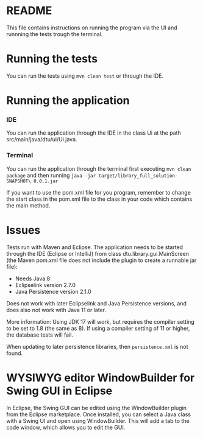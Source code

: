 # README

This file contains instructions on running the program via the UI and runnning the tests trough the terminal.


# Running the tests

You can run the tests using ``mvn clean test`` or through the IDE.

# Running the application

### IDE
You can run the application through the IDE in the class Ui at the path src/main/java/dtu/ui/Ui.java. 

### Terminal

You can run the application through the terminal first executing ``mvn clean package`` and then running ``java -jar target/library_full_solution-SNAPSHOT\ 0.0.1.jar``

If you want to use the pom.xml file for you program, remember to change the start class in the pom.xml file to the class in your code which contains the main method.

# Issues
Tests run with Maven and Eclipse. The application needs to be started through the IDE (Eclipse or IntelliJ) from class dtu.library.gui.MainScreen (the Maven pom.xml file does not include the plugin to create a runnable jar file):
* Needs Java 8
* Eclipselink version 2.7.0
* Java Persistence version 2.1.0

Does not work with later Eclipselink and Java Persistence versions, and does also not work with Java 11 or later.

More information: Using JDK 17 will work, but requires the compiler setting to be set to 1.8 (the same as 8). If using a compiler setting of 11 or higher, the database tests will fail.

When updating to later persistence libraries, then `persistence.xml` is not found.

# WYSIWYG editor WindowBuilder for Swing GUI in Eclipse 
In Eclipse, the Swing GUI can be edited using the WindowBuilder plugin from the Eclipse marketplace. Once installed, you can select a Java class with a Swing UI and open using WindowBuilder. This will add a tab to the code window, which allows you to edit the GUI.
